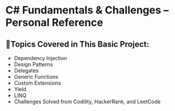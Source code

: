 # C# Fundamentals & Challenges – Personal Reference
 

## 🙈Topics Covered in This Basic Project:
* Dependency Injection
* Design Patterns
* Delegates
* Generic Functions
* Custom Extensions
* Yield
* LINQ
* Challenges Solved from Codility, HackerRank, and LeetCode
